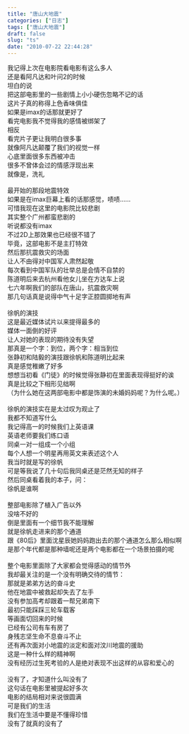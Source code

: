 ```yaml
---
title: "唐山大地震"
categories: ["日志"]
tags: ["唐山大地震"]
draft: false
slug: "ts"
date: "2010-07-22 22:44:28"
---
```


<p>我记得上次在电影院看电影有这么多人<br>
还是看阿凡达和叶问2的时候<br>
坦白的说<br>
把这部电影里的一些剧情上小小硬伤忽略不记的话<br>
这片子真的称得上色香味俱佳<br>
如果是imax的话那就更好了<br>
看完电影我不觉得我的感情被绑架了<br>
相反<br>
看完片子更让我明白很多事<br>
就像阿凡达颠覆了我们的视觉一样<br>
心底里面很多东西被冲击<br>
很多不曾体会过的情感浮现出来<br>
就像是，洗礼<br>
<br>
最开始的那段地震特效<br>
如果是在imax巨幕上看的话那感觉，啧啧……<br>
可惜我现在这里的电影院比较悲剧<br>
其实整个广州都蛮悲剧的<br>
听说都没有imax<br>
不过2D上那效果也已经很不错了<br>
毕竟，这部电影不是主打特效<br>
然后那抗震救灾的场面<br>
让人不由得对中国军人肃然起敬<br>
每次看到中国军队的壮举总是会情不自禁的<br>
陈道明后来去杭州看他女儿坐在方达车上说<br>
七六年啊我们的部队在唐山，抗震救灾啊<br>
那几句话真是说得中气十足字正腔圆掷地有声<br>
<br>
徐帆的演技<br>
这是最近媒体试片以来提得最多的<br>
媒体一面倒的好评<br>
让人对她的表现的期待没有失望<br>
那真是一个字：到位，两个字：相当到位<br>
张静初和陆毅的演技跟徐帆和陈道明比起来<br>
真是感觉稚嫩了好多<br>
想想当初看《门徒》的时候觉得张静初在里面表现得挺好的诶<br>
真是比较之下相形见绌啊<br>
（为什么她在这两部电影中都是饰演的未婚妈妈呢？为什么呢。）<br>
<br>
徐帆的演技实在是太过叹为观止了<br>
我都不知道写什么<br>
我记得高一的时候我们上英语课<br>
英语老师要我们练口语<br>
同桌一对一组成一个小组<br>
每个人想一个明星再用英文来表述这个人<br>
我当时就是写的徐帆<br>
可是等我说了几十句后我同桌还是茫然无知的样子<br>
然后同桌看着我的本子，问：<br>
徐帆是谁啊<br>
<br>
整部电影除了植入广告以外<br>
没啥不好的<br>
倒是里面有一个细节我不能理解<br>
就是徐帆走进来的那个通道<br>
跟《80后》里面沈星辰她妈妈跑出去的那个通道怎么那么相似啊<br>
是那个年代都是那种墙呢还是两个电影都在一个场景拍摄的呢<br>
<br>
整个电影里面除了大家都会觉得感动的情节外<br>
我却最关注的是一个没有明确交待的情节：<br>
那就是弟弟方达的奋斗史<br>
他在地震中被救起却失去了左手<br>
没有参加高考却跟着一帮兄弟南下<br>
最初只能踩踩三轮车载客<br>
等画面切回来的时候<br>
已经有公司有车有房了<br>
身残志坚生命不息奋斗不止<br>
还有再次面对小地震的淡定和面对汶川地震的援助<br>
这是一种什么样的精神啊<br>
没有经历过生死考验的人是绝对表现不出这样的从容和爱心的<br>
<br>
没有了，才知道什么叫没有了<br>
这句话在电影里被提起好多次<br>
电影的结局相对来说很圆满<br>
可是我们的生活<br>
我们在生活中要是不懂得珍惜<br>
没有了就真的没有了<br></p>
